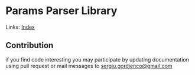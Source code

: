 # Params Parser Library

Links: [Index](../../../README.md)

## Contribution
if you find code interesting you may participate by updating documentation using pull request or mail messages to [sergiu.gordienco@gmail.com](mailto:sergiu.gordienco@gmail.com)
